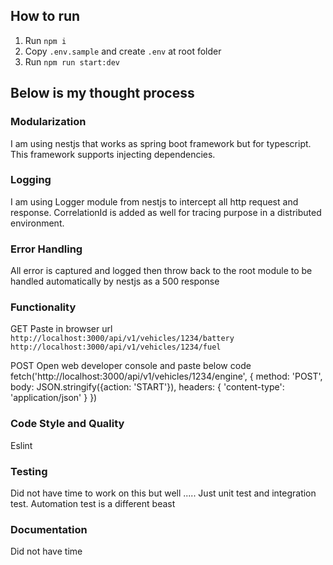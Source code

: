 
## How to run
1. Run `npm i`
2. Copy `.env.sample` and create `.env` at root folder
3. Run `npm run start:dev`

## Below is my thought process

### Modularization
I am using nestjs that works as spring boot framework but for typescript. This framework supports injecting dependencies.

### Logging
I am using Logger module from nestjs to intercept all http request and response. CorrelationId is added as well for tracing purpose in a distributed environment.

### Error Handling
All error is captured and logged then throw back to the root module to be handled automatically by nestjs as a 500 response

### Functionality
GET
Paste in browser url
`http://localhost:3000/api/v1/vehicles/1234/battery`
`http://localhost:3000/api/v1/vehicles/1234/fuel`

POST
Open web developer console and paste below code
fetch('http://localhost:3000/api/v1/vehicles/1234/engine', { method: 'POST', body: JSON.stringify({action: 'START'}), headers: { 'content-type': 'application/json' } })

### Code Style and Quality
Eslint


### Testing
Did not have time to work on this but well ..... Just unit test and integration test. Automation test is a different beast

### Documentation
Did not have time

